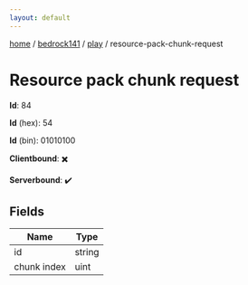 ```yaml
---
layout: default
---
```


[home](/)  /  [bedrock141](/protocol/bedrock141)  /  [play](/protocol/bedrock141/play)  /  resource-pack-chunk-request

# Resource pack chunk request

**Id**: 84

**Id** (hex): 54

**Id** (bin): 01010100

**Clientbound**: ✖️

**Serverbound**: ✔️

## Fields

Name | Type
---|---
id | string
chunk index | uint

